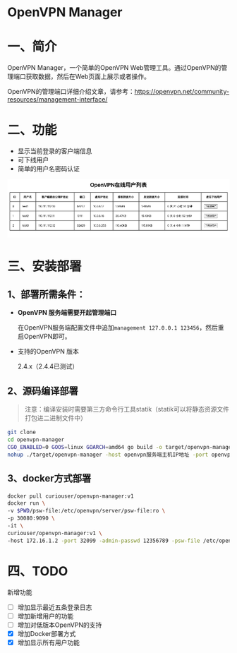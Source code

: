 # OpenVPN Manager 

# 一、简介

OpenVPN Manager，一个简单的OpenVPN Web管理工具。通过OpenVPN的管理端口获取数据，然后在Web页面上展示或者操作。

OpenVPN的管理端口详细介绍文章，请参考：https://openvpn.net/community-resources/management-interface/

# 二、功能

- 显示当前登录的客户端信息
- 可下线用户
- 简单的用户名密码认证

![](assets/openvpn-manager-1.png)


# 三、安装部署

## 1、部署所需条件：
- **OpenVPN 服务端需要开起管理端口**

  在OpenVPN服务端配置文件中追加`management 127.0.0.1 123456`，然后重启OpenVPN即可。

- 支持的OpenVPN 版本
  
  2.4.x（2.4.4已测试）

## 2、源码编译部署

> 注意：编译安装时需要第三方命令行工具statik（statik可以将静态资源文件打包进二进制文件中）

```bash
git clone 
cd openvpn-manager
CGO_ENABLED=0 GOOS=linux GOARCH=amd64 go build -o target/openvpn-manager main.go 
nohup ./target/openvpn-manager -host openvpn服务端主机IP地址 -port openvpn管理端口 -admin-passwd OpenVPN Manager管理员admin的密码 -psw-file /etc/openvpn/server/psw-file > /var/log/openvpn-manager.log 2>&1 &
```

## 3、docker方式部署

```bash
docker pull curiouser/openvpn-manager:v1
docker run \
-v $PWD/psw-file:/etc/openvpn/server/psw-file:ro \
-p 30080:9090 \
-it \
curiouser/openvpn-manager:v1 \
-host 172.16.1.2 -port 32099 -admin-passwd 12356789 -psw-file /etc/openvpn/server/psw-file
```

# 四、TODO

新增功能
- [ ] 增加显示最近五条登录日志
- [ ] 增加新增用户的功能
- [ ] 增加对低版本OpenVPN的支持
- [x] 增加Docker部署方式
- [x] 增加显示所有用户功能
